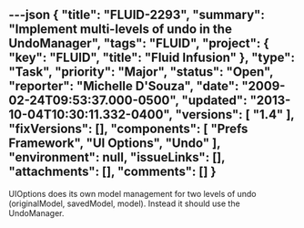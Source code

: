 ---json
{
  "title": "FLUID-2293",
  "summary": "Implement multi-levels of undo in the UndoManager",
  "tags": "FLUID",
  "project": {
    "key": "FLUID",
    "title": "Fluid Infusion"
  },
  "type": "Task",
  "priority": "Major",
  "status": "Open",
  "reporter": "Michelle D'Souza",
  "date": "2009-02-24T09:53:37.000-0500",
  "updated": "2013-10-04T10:30:11.332-0400",
  "versions": [
    "1.4"
  ],
  "fixVersions": [],
  "components": [
    "Prefs Framework",
    "UI Options",
    "Undo"
  ],
  "environment": null,
  "issueLinks": [],
  "attachments": [],
  "comments": []
}
---
UIOptions does its own model management for two levels of undo (originalModel, savedModel, model). Instead it should use the UndoManager.&#x20;

        